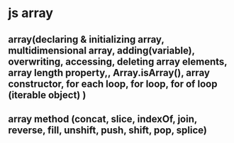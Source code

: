# js array

## array(declaring & initializing array, multidimensional array, adding(variable), overwriting, accessing, deleting array elements, array length property,, Array.isArray(), array constructor, for each loop, for loop, for of loop (iterable object) )

## array method (concat, slice, indexOf, join, reverse, fill, unshift, push, shift, pop, splice)


<script>
    //declaring and initializing 1D array using array literal. by default in array, index number count starts from index 0.
    let stu = ["mohammad yasin", "shakil", 'arif', 'joinal']; // instead of creating single variable for every item, array is a data item collection stored under single name thus it's easy to access.
    document.write(stu);
    document.write("<br>" + typeof (stu));//object




    let geek = [, , 69, "mess"];//you can also initialize unidefine / empty value in array with just coma
    document.write(geek[1]);
    document.write("<br>");


    //declaring empty array with array literals
    let students = [];

    //initialing value. you can't initialize any value to an array without any index number. if you want then you need to use push()method
    students[0] = "rahim";
    students[1] = "mohammad yasin";
    students[69] = "mess shahadat";// initializing "mess shahadat" in 69 index number of student array. it is better to initialize using serialize (in sequence) index number, not any random number like 69. cause that will create that many undefine (empty) element of that length.







    //overwriting / modifying single existing element
    students[0] = "antor das";//to modify an element you just need to reinitialize (initialize with the same index) the value



    //assigning an array to a variable will make that variable array (will not create a new array). means every elements of the array will also store in that variable with there index number. and modifying this variables value will also modify the orginal arrays value.
    let mess = students;

    mess[1] = "abdur rahim";//overwriting value of students[1] indirectly







    //accessing single array element / item. you can access single array item with it's index number. means you need to know the index number of the element you want to access. and if you use an invalid index number (not initialized) then it will return undefine not error.
    document.write(students[1]);//you can also write index number inside quotes, you will not get any error for that. but it's not recommended.
    document.write("<br>");

    //accessing all items of students array
    document.write(students);
    document.write("<br>");

    //accessing all items of mess array
    document.write(mess);

    let a = 10, b = 20, c = 30;

    //you can also add initialize variable in array
    let varray = [a, b, c];

    document.write(varray[1]);






    //deleting single array element using delete operator. delete operator sets the element to undefine, so arrays length is not changed but the value is undefine (removed in a way). so accessing that element with that index number will return undefine (that item position will not be removed, and length will also include that undefine item as a item).
    delete students[69];//deleted element of students array at index of 69.
    document.write("<br>");
    document.write(students[69]);






    //length is a property of arrays not method. the length property retrieves the index number of the next available position from last element of array (in short returns total elements count). the length property gets automatically updated when new element are added to the array. for this reason length is commonly used to iterate through all elements of an array. syntax: array.length
    document.write(students.length);







    //array constructor. it is equivalent to array literal. means there is no difference between them. if you use array constructor to create array or use array literal to create array both are same. you can use any of both to create array.
    let consarray = new Array();// declaring single empty object using new operator with array constructor

    consarray[0] = "mohammad yasin";//adding a new value to consarray which is created by using array constructor

    document.write(consarray);

    //you can also declare and initialize array using array constructor
    let otherray = new Array(10); // don't use array constructor to create array if you only assign it a single numaric value. cause then it will not initialize the value but use it as the length of that array, and will give you many undefine values equal to that length.

















    //by default arrays index number starts from 0. so if you do itaration on array then you must initialize the i value to 0. else loop will ignore 1st element from the array.
    let looparray = ["mohammad yasin", "antor das", "stephen hawking", "elon musk"];

    //iteration with for loop in array.
    for (let i = 0; i < looparray.length; i++) {//separated by semicolon
        document.write(i + " : " + looparray[i] + "<br>");
    }






    //for each loop is an method of array. it is depreaciated in javascript (means low amount of browser support it), and this loop is really slower then other javascript loops. it loops through every element from array and can return each value and index number and the whole array object. it can also loop though  collections like HTMLCollection and NodeList.

    //you can write any variable name you like. i have written (value,index, array). you can skip the index and array in function argument but you need to write one variable for the value. and first argument will be the value.
    looparray.forEach(function (value, index, arr) {
        document.write(value + "<br>");
    })







    //for of loop. array is iterable object, so you can use for of loop to iterate over it's value
    for (let val of looparray) {
        document.write(val + "<br>");
    }











    //multidimensional arrays (arrays of array): you need to know number of rows in order to create multidimensional array.


    //declaring 2d empty array using object literal. geek = [row:[colum, colum, colum], row:[colum, colum, colum]]
    let geek = [[], []];




    //initializing 2d array
    geek[0][0] = "mess shahadat";
    geek[0][1] = "windows";
    geek[0][2] = 7;

    geek[1][0] = "antor das";
    geek[1][1] = "windows";
    geek[1][2] = 10;





    //accessing [0][1] = [0th row][1th colum]
    document.write(geek[0][1]);
    document.write("<br>");






    //declaring and initializing at the same time using object literal
    let mes = [
        ["abdur rahim", "windows", 7],
        ["mohammad zihad", "windows", 10]
    ];






    //declaring and initializing 2d array using array constructor
    let arrcons = new Array(
        ["mohammad yasin", "windows", 7],
        ["sagor", "windows", 10]
    );







    //accessing 2d arrays element using nested for loop
    for (i = 0; i < 2; i++) {//in outer for loop define row number in i
        for (j = 0; j < 3; j++) {//in inner for loop define colum number in i
            document.write(arrcons[i][j] + " ");
        }
        document.write("<br>");
    }









    //declaring 2d arrays with for loop
    let again = [];

    let row = 2;
    let colum = 3;






    //adding row to empty array using for loop
    for (let i = 0; i < row; i++) {
        again[i] = [];
    }




    //accessing / displaying rows and colums of 2d array
    for (let i = 0; i < row; i++) {
        for (let j = 0; j < colum; j++) {
            document.write(again[i][j] + " ");
        }
        document.write("<br>");
    }

















    //array methods:

    //concat method is an method of array. The concat() method is used to join two or more arrays. This method does not change the existing arrays, but returns a new array, containing the values of the joined arrays.

    //syntax: newArray = oldArray.concat(oldArray, oldarray or / and value1, value2); you can concat both arrays and values at the same time

    //declaring arrays
    let classC1 = ["mohammad yasin", "shohel mona", "rajib hossain", "cinmoy ghosh"];

    let classS = ["mohammad zihad", "antor das", "mohammad shihab", "mohammad arif", "shujoy ahmed"];

    let classS2 = ["showrob boiragi", "yasin arfat", "omi"];




    //concating / merging values to existing array and making an new array who has all values
    let classC2 = classC1.concat("showrob boiragi", "yasin arfat", "omi");

    document.write(classC2);
    document.write("<br>");





    //concating two existing array to another array who will have all the values of both arrays
    let classSC = classS.concat(classC1, classS2);// first the classS items will be show then classC1 items then classS2 items. in same sequence you have concatinated them.

    document.write(classSC);
    document.write("<br>");









    //array reverse method (reverses the orginial array sequence. means last element will become first element and vice versa)
    //The JavaScript array reverse() method changes the sequence of elements of the given array and returns the reverse sequence. This method makes the changes in the original array. so accessing the array later will return items in reverse
    document.write(classC1.reverse());
    document.write("<br>");









    //join method (use to change the default separator in a array). by default toString() method is called on every array and seprates every items with comma. you can use join method to overwrite it.
    //The join() method returns the array as a string. The elements will be separated by a specified separator. The default separator in array is comma (,). If the array has only one item, then that item will be returned without using the separator.
    //syntax: arrayName.join(separator);

    let newClassC1 = classC1.join(" => ");//creates new array from an old array and changes the default coma separator, but converts the array object to string object. doesn't changes the real array.
    document.write(newClassC1);//accessing newClassC1









    /*
    Array slice() Method returns the selected elements from an array, as a new array object. The slice() method selects the elements starting from the start argument, and ends exactly right before the end argument. and slicing an array doesn't modify the originial array.

    positive index: [0, 1, 2, 3, 4, 5]
    negative index: [-5, -4, -3, -2, -1] //negative index starts from 1 not from 0. negative indexes don't actually act like real indexes, cause you can't access array items with negative index. only use them with slice or splice method if you want
    
    syntax: arrayName.slice(begin_index_number, end_index_number);
    if staring index is undefine it will slice from 0 index
    if staring index is greater than the array length then will return empty array object.
    if ending index is undefine or greater than the array length then will slice untill the end index is finished
    */

    let newClassS = classS.slice(1, 4);//you can also give arguments in negative index
    document.write(newClassS);









    //Array.isArray returns boolean value if passed argument is array or not
    let list = [12, 34, 56, 78, 90];

    let check = Array.isArray(list);
    document.write(check);








    /*(usefull to add or remove element from the middle position of an array)
    splice method modifies the original array. (remove multiple elements from an original array and / or can add new elements in that array)
    
    syntax: arrayName.splice(startIndexNum, deleteCount, replaceValues). //if you have many replace elements separate it be coma.

    list.splice(2,0,"mess shahadat"); //splice method will start from index 2 position and delete 0 elements and will add values like mess shahadat starting from 2 position. you can also use negative index numbers in this method.
    */

    let geek = ["mohammad yasin", "mess shahadat", "ekon", "mohammad emon", "antor das"];

    geek.splice(2, 2, "abdur rahim", "mohammad zihad");

    document.write(geek);









    /*
    indexOf method. returns the position of an item from an array. the arguments are case sensetive.
    if the item is not found then returns -1,
    if you don't specify the start position then the search will start from 0 index to the last index,
    if the item is present more than once the indexOf method will return the first items position
    syntax: var anyname = arrayName.indexOf(itemName, startPosition);
    */

    let geek = ["mohammad yasin", "mess shahadat", "ekon", "mohammad emon", "antor das"];

    let position = geek.indexOf("Antor das", 1);//start searching from index 1
    document.write(position);









    /*
    fill method. modifies your orignal array and fill (replaces) all the element with static value starting from given starting position to ends exactly right before the end argument. if you don't specify the starting and ending position, it will fill (replace) all the elements with the given static value. it changes the orignal array.

    syntax: arrayName.fill(staticValue, startPosition, endPosition); ex: list.fill("don", 1,3);
    */

    let geek = ["mohammad yasin", "mess shahadat", "antor das", "abdur rahim"];
    geek.fill("Don", 1, 3); //doesn't include the last position. means ends exactly before the last position

    document.write(geek);






    //if you create array with array constructor and give it a single numaric value, that numaric value becomes length of that array
    let feek = new Array(3).fill("no value");//fill method with array object.
    document.write(feek);












    // unshift method can add multiple elements to the begining of any array (like reverse array). this method makes changes to the orignal array. syntax: arrayName.unshift(value1, value2, value3);

    let geek = ["mohammad yasin", "mess shahadat", "ekon", "mohammad emon", "antor das"];

    let newGeek = geek.unshift("abdur rahim", "mohammad zihad");//if you save the array with unshift method, it doesn't return the full array but returns the length of that array.
    document.write(geek + "<br>");
    document.write(newGeek + "<br>");











    // push method adds given arguments as elements to the end of an array. this method makes changes to the orignal array. just calling the orignal array will retrun the modified values. so you don't need to save the array.method to another variable to get the values. you can directly put the array.method inside document.write() or console.log() to get the full array.

    let geek = ["mohammad yasin", "mess shahadat", "ekon", "mohammad emon", "antor das"];

    let newGeek = geek.push("abdur rahim", "mohammad zihad");//if you save the array with push method to another variable, it doesn't return the full array but returns the total length of the original array.
    document.write(geek + "<br>");
    document.write(newGeek + "<br>");














    // shift method can remove single element from the begining of an array. it removes the first element of an array with it's position. this method modifies the orignal array. use splice method to delete or to add multiple items. (shift method will delete the first item at the begining and then you can assign the deleted item to an variable, to access later)

    let geek = ["mohammad yasin", "mess shahadat", "ekon", "mohammad emon", "antor das"];

    let geekShift = geek.shift();//if you save the array with shift method in a variable, then that variable returns the deleted array item
    document.write(geek + "<br>");
    document.write(geekShift);










    // pop method can remove single element from the end of an array. it removes the last element of an array with it's position. use splice method to delete or to add multiple items. this method modifies the orignal array

    let geek = ["mohammad yasin", "mess shahadat", "ekon", "mohammad emon", "antor das"];

    let geekPop = geek.pop();//if you save the array with pop method in a variable, then that variable returns the deleted array item. (shift method will delete the last item from the end of an array and then will assign the deleted item to this variable)
    document.write(geek + "<br>");
    document.write(geekPop);
</script>
